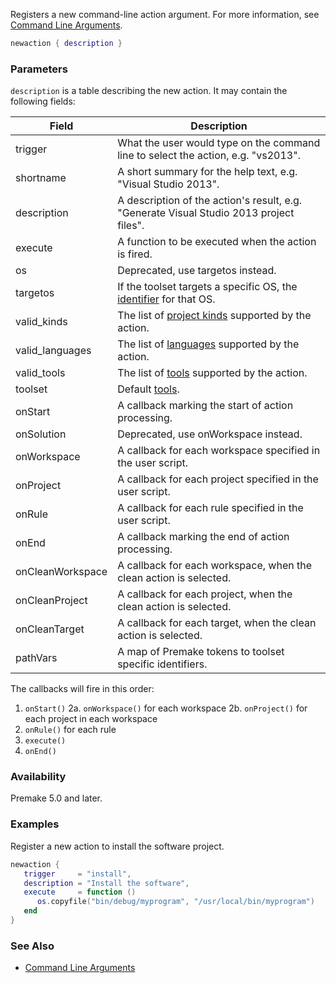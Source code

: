 Registers a new command-line action argument. For more information, see [Command Line Arguments](Command-Line-Arguments.md).

```lua
newaction { description }
```

### Parameters ###

`description` is a table describing the new action. It may contain the following fields:

| Field       | Description                                                                        |
|-------------|------------------------------------------------------------------------------------|
| trigger     | What the user would type on the command line to select the action, e.g. "vs2013".  |
| shortname   | A short summary for the help text, e.g. "Visual Studio 2013".                      |
| description | A description of the action's result, e.g. "Generate Visual Studio 2013 project files". |
| execute     | A function to be executed when the action is fired.                                |
| os          | Deprecated, use targetos instead. |
| targetos    | If the toolset targets a specific OS, the [identifier](system.md) for that OS. |
| valid_kinds | The list of [project kinds](kind.md) supported by the action. |
| valid_languages | The list of [languages](language.md) supported by the action. |
| valid_tools | The list of [tools](toolset.md) supported by the action. |
| toolset | Default [tools](toolset.md). |
| onStart     | A callback marking the start of action processing. |
| onSolution | Deprecated, use onWorkspace instead. |
| onWorkspace | A callback for each workspace specified in the user script. |
| onProject   | A callback for each project specified in the user script. |
| onRule      | A callback for each rule specified in the user script. |
| onEnd       | A callback marking the end of action processing. |
| onCleanWorkspace | A callback for each workspace, when the clean action is selected. |
| onCleanProject  | A callback for each project, when the clean action is selected. |
| onCleanTarget   | A callback for each target, when the clean action is selected. |
| pathVars    | A map of Premake tokens to toolset specific identifiers. |

The callbacks will fire in this order:

1. `onStart()`
2a. `onWorkspace()` for each workspace
2b. `onProject()` for each project in each workspace
3. `onRule()` for each rule
4. `execute()`
5. `onEnd()`


### Availability ###

Premake 5.0 and later.


### Examples ###

Register a new action to install the software project.

```lua
newaction {
   trigger     = "install",
   description = "Install the software",
   execute     = function ()
      os.copyfile("bin/debug/myprogram", "/usr/local/bin/myprogram")
   end
}
```

### See Also ###

* [Command Line Arguments](Command-Line-Arguments.md)
